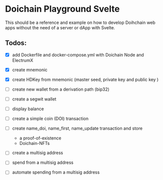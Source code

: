 # Doichain Playground Svelte

This should be a reference and example on how to develop Doihchain web apps without the need of a server or dApp with Svelte.

## Todos:
- [x] add Dockerfile and docker-compose.yml with Doichain Node and ElectrumX
- [x] create mnemonic
- [x] create HDKey from mnemonic (master seed, private key and public key )
- [ ] create new wallet from a derivation path (bip32)
- [ ] create a segwit wallet
- [ ] display balance
- [ ] create a simple coin (DOI) transaction 
- [ ] create name_doi, name_first, name_update transaction and store
  - a proof-of-existence
  - Doichain-NFTs
- [ ] create a multisig address
- [ ] spend from a multisig address
- [ ] automate spending from a multisig address

